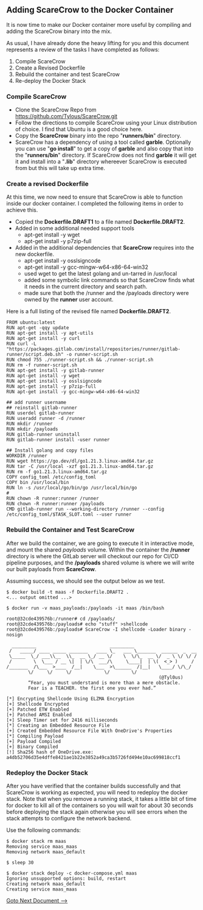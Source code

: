 ## Adding ScareCrow to the Docker Container

It is now time to make our Docker container more useful by compiling and adding the ScareCrow binary into the mix.

As usual, I have already done the heavy lifting for you and this document represents a review of the tasks I have completed as follows:

1. Compile ScareCrow
2. Create a Revised Dockerfile
3. Rebuild the container and test ScareCrow
4. Re-deploy the Docker Stack


### Compile ScareCrow

* Clone the ScareCrow Repo from https://github.com/Tylous/ScareCrow.git
* Follow the directions to compile ScareCrow using your Linux distribution of choice. I find that Ubuntu is a good choice here.
* Copy the **ScareCrow** binary into the repo "**runners/bin**" directory.
* ScareCrow has a dependency of using a tool called **garble**. Optionally you can use "**go install**" to get a copy of **garble** and also copy that into the "**runners/bin**" directory.  If ScareCrow does not find **garble** it will get it and install into a "**.lib**" directory whereever ScareCrow is executed from but this will take up extra time.

### Create a revised Dockerfile

At this time, we now need to ensure that ScareCrow is able to function inside our docker container. I completed the following items in order to achieve this.

* Copied the **Dockerfile.DRAFT1** to a file named **Dockerfile.DRAFT2**.
* Added in some additional needed support tools
    * apt-get install -y wget
    * apt-get install -y p7zip-full
* Added in the additional dependencies that **ScareCrow** requires into the new dockerfile. 
    * apt-get install -y osslsigncode
    * apt-get install -y gcc-mingw-w64-x86-64-win32
    * used wget to get the latest golang and un-tarred in /usr/local
    * added some symbolic link commands so that ScareCrow finds what it needs in the current directory and search path.
    * made sure that both the /runner and the /payloads directory were owned by the **runner** user account.

Here is a full listing of the revised file named **Dockerfile.DRAFT2**.

```
FROM ubuntu:latest
RUN apt-get -qqy update
RUN apt-get install -y apt-utils
RUN apt-get install -y curl
RUN curl -L "https://packages.gitlab.com/install/repositories/runner/gitlab-runner/script.deb.sh" -o runner-script.sh
RUN chmod 755 ./runner-script.sh && ./runner-script.sh
RUN rm -f runner-script.sh
RUN apt-get install -y gitlab-runner
RUN apt-get install -y wget
RUN apt-get install -y osslsigncode
RUN apt-get install -y p7zip-full
RUN apt-get install -y gcc-mingw-w64-x86-64-win32

## add runner username
## reinstall gitlab-runner
RUN userdel gitlab-runner
RUN useradd runner -d /runner
RUN mkdir /runner
RUN mkdir /payloads
RUN gitlab-runner uninstall
RUN gitlab-runner install -user runner

## Install golang and copy files
WORKDIR /runner
RUN wget https://go.dev/dl/go1.21.3.linux-amd64.tar.gz
RUN tar -C /usr/local -xzf go1.21.3.linux-amd64.tar.gz
RUN rm -f go1.21.3.linux-amd64.tar.gz
COPY config_toml /etc/config_toml
COPY bin /usr/local/bin
RUN ln -s /usr/local/go/bin/go /usr/local/bin/go
#
RUN chown -R runner:runner /runner
RUN chown -R runner:runner /payloads
CMD gitlab-runner run --working-directory /runner --config /etc/config_toml/$TASK_SLOT.toml --user runner

```

### Rebuild the Container and Test ScareCrow

After we build the container, we are going to execute it in interactive mode, and mount the shared *payloads* volume.  Within the container the **/runner** directory is where the GitLab server will checkout our repo for CI/CD pipeline purposes, and the **/payloads** shared volume is where we will write our built payloads from **ScareCrow**.

Assuming success, we should see the output below as we test.

```
$ docker build -t maas -f Dockerfile.DRAFT2 .
<... output omitted ...>

$ docker run -v maas_payloads:/payloads -it maas /bin/bash

root@32cde439576b:/runner# cd /payloads/
root@32cde439576b:/payloads# echo "stuff" >shellcode
root@32cde439576b:/payloads# ScareCrow -I shellcode -Loader binary -nosign

  _________                           _________
 /   _____/ ____ _____ _______   ____ \_   ___ \_______  ______  _  __
 \_____  \_/ ___\\__  \\_  __ \_/ __ \/    \  \/\_  __ \/  _ \ \/ \/ /
 /        \  \___ / __ \|  | \/\  ___/\     \____|  | \(  <_> )     /
/_______  /\___  >____  /__|    \___  >\______  /|__|   \____/ \/\_/
        \/     \/     \/            \/        \/
                                                        (@Tyl0us)
        “Fear, you must understand is more than a mere obstacle.
        Fear is a TEACHER. the first one you ever had.”

[*] Encrypting Shellcode Using ELZMA Encryption
[+] Shellcode Encrypted
[+] Patched ETW Enabled
[+] Patched AMSI Enabled
[+] Sleep Timer set for 2416 milliseconds
[*] Creating an Embedded Resource File
[+] Created Embedded Resource File With OneDrive's Properties
[*] Compiling Payload
[+] Payload Compiled
[+] Binary Compiled
[!] Sha256 hash of OneDrive.exe: a4db52706d35e4dffe8421ae1b22e3852a49ca3b5726fd494e10ac699818ccf1

```

### Redeploy the Docker Stack

After you have verified that the container builds successfully and that ScareCrow is working as expected, you will need to redeploy the docker stack.  Note that when you remove a running stack, it takes a little bit of time for docker to kill all of the containers so you will wait for about 30 seconds before deploying the stack again otherwise you will see errors when the stack attempts to configure the network backend.

Use the following commands:

```
$ docker stack rm maas
Removing service maas_maas
Removing network maas_default

$ sleep 30

$ docker stack deploy -c docker-compose.yml maas
Ignoring unsupported options: build, restart
Creating network maas_default
Creating service maas_maas

```


[Goto Next Document -->](./05-first-pipeline.md)
